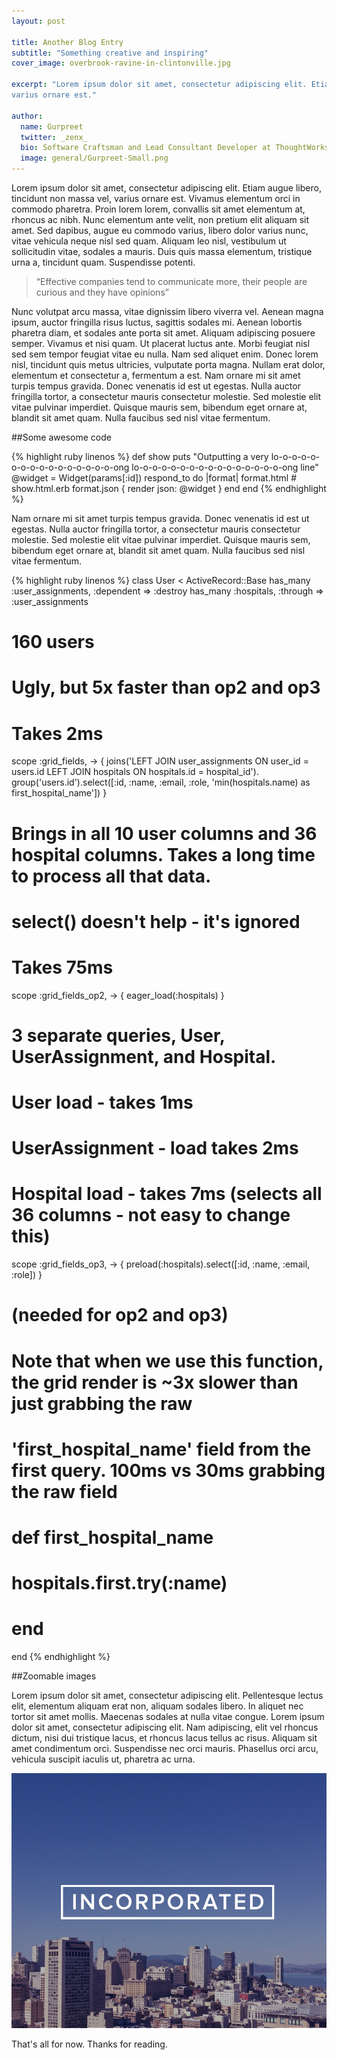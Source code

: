 ```yaml
---
layout: post

title: Another Blog Entry
subtitle: "Something creative and inspiring"
cover_image: overbrook-ravine-in-clintonville.jpg

excerpt: "Lorem ipsum dolor sit amet, consectetur adipiscing elit. Etiam augue libero, tincidunt non massa vel,
varius ornare est."

author:
  name: Gurpreet
  twitter: _zenx_
  bio: Software Craftsman and Lead Consultant Developer at ThoughtWorks.
  image: general/Gurpreet-Small.png
---
```

Lorem ipsum dolor sit amet, consectetur adipiscing elit. Etiam augue libero, tincidunt non massa vel,
varius ornare est. Vivamus elementum orci in commodo pharetra. Proin lorem lorem, convallis sit amet
elementum at, rhoncus ac nibh. Nunc elementum ante velit, non pretium elit aliquam sit amet. Sed dapibus,
augue eu commodo varius, libero dolor varius nunc, vitae vehicula neque nisl sed quam. Aliquam leo nisl,
vestibulum ut sollicitudin vitae, sodales a mauris. Duis quis massa elementum, tristique urna a, tincidunt
quam. Suspendisse potenti.

> “Effective companies tend to communicate more, their people are curious and they have opinions”

Nunc volutpat arcu massa, vitae dignissim libero viverra vel. Aenean magna ipsum, auctor fringilla risus
luctus, sagittis sodales mi. Aenean lobortis pharetra diam, et sodales ante porta sit amet. Aliquam adipiscing
posuere semper. Vivamus et nisi quam. Ut placerat luctus ante. Morbi feugiat nisl sed sem tempor feugiat vitae
eu nulla. Nam sed aliquet enim. Donec lorem nisl, tincidunt quis metus ultricies, vulputate porta magna. Nullam
erat dolor, elementum et consectetur a, fermentum a est. Nam ornare mi sit amet turpis tempus gravida. Donec
venenatis id est ut egestas. Nulla auctor fringilla tortor, a consectetur mauris consectetur molestie. Sed
molestie elit vitae pulvinar imperdiet. Quisque mauris sem, bibendum eget ornare at, blandit sit amet quam.
Nulla faucibus sed nisl vitae fermentum.

##Some awesome code

{% highlight ruby linenos %}
def show
  puts "Outputting a very lo-o-o-o-o-o-o-o-o-o-o-o-o-o-o-o-ong lo-o-o-o-o-o-o-o-o-o-o-o-o-o-o-o-ong line"
  @widget = Widget(params[:id])
  respond_to do |format|
    format.html # show.html.erb
    format.json { render json: @widget }
  end
end
{% endhighlight %}

Nam ornare mi sit amet turpis tempus gravida. Donec
venenatis id est ut egestas. Nulla auctor fringilla tortor, a consectetur mauris consectetur molestie. Sed
molestie elit vitae pulvinar imperdiet. Quisque mauris sem, bibendum eget ornare at, blandit sit amet quam.
Nulla faucibus sed nisl vitae fermentum.
 
{% highlight ruby linenos %}
class User < ActiveRecord::Base
  has_many :user_assignments, :dependent => :destroy
  has_many :hospitals, :through => :user_assignments
  # 160 users
 
  # Ugly, but 5x faster than op2 and op3
  # Takes 2ms
  scope :grid_fields, -> { joins('LEFT JOIN user_assignments ON user_id = users.id LEFT JOIN hospitals ON hospitals.id = hospital_id').
                           group('users.id').select([:id, :name, :email, :role, 'min(hospitals.name) as first_hospital_name']) }
 
  # Brings in all 10 user columns and 36 hospital columns. Takes a long time to process all that data.
  # select() doesn't help - it's ignored
  # Takes 75ms
  scope :grid_fields_op2, -> { eager_load(:hospitals) }
 
  # 3 separate queries, User, UserAssignment, and Hospital.
  # User load - takes 1ms
  # UserAssignment - load takes 2ms
  # Hospital load - takes 7ms (selects all 36 columns - not easy to change this)
  scope :grid_fields_op3, -> { preload(:hospitals).select([:id, :name, :email, :role]) }
 
  # (needed for op2 and op3)
  # Note that when we use this function, the grid render is ~3x slower than just grabbing the raw
  # 'first_hospital_name' field from the first query. 100ms vs 30ms grabbing the raw field
  # def first_hospital_name
  #   hospitals.first.try(:name)
  # end
end
{% endhighlight %}

##Zoomable images

Lorem ipsum dolor sit amet, consectetur adipiscing elit. Pellentesque lectus elit, elementum aliquam erat non,
aliquam sodales libero. In aliquet nec tortor sit amet mollis. Maecenas sodales at nulla vitae congue. Lorem
ipsum dolor sit amet, consectetur adipiscing elit. Nam adipiscing, elit vel rhoncus dictum, nisi dui tristique
lacus, et rhoncus lacus tellus ac risus. Aliquam sit amet condimentum orci. Suspendisse nec orci mauris.
Phasellus orci arcu, vehicula suscipit iaculis ut, pharetra ac urna.

<div class="full zoomable"><img src="/images/incorporated.jpg"></div>

That's all for now. Thanks for reading.
